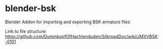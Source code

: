 # blender-bsk
Blender Addon for importing and exporting BSK armature files

Link to file structure:
https://github.com/DummkopfOfHachtenduden/SilkroadDoc/wiki/JMXVBSK-0101
